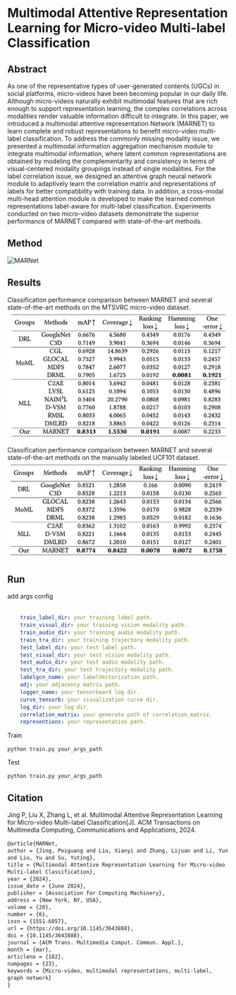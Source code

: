 # Multimodal Attentive Representation Learning for Micro-video Multi-label Classification

## Abstract
As one of the representative types of user-generated contents (UGCs) in social platforms, micro-videos have been becoming popular in our daily life. Although micro-videos naturally exhibit multimodal features that are rich enough to support representation learning, the complex correlations across modalities
render valuable information difficult to integrate.
In this paper, we introduced a multimodal attentive representation Network (MARNET) to
learn complete and robust representations to benefit micro-video multi-label classification.
To address the commonly missing modality issue, we presented a multimodal information aggregation mechanism module to integrate multimodal information, where latent common representations are obtained by modeling the complementarity and consistency in terms of visual-centered modality groupings instead of single modalities. For the label correlation issue, we designed an attentive graph neural network module to adaptively learn the correlation matrix and representations of labels for better compatibility with training data.
In addition, a cross-modal multi-head attention module is developed to make the learned common representations label-aware for multi-label classification. Experiments conducted on two micro-video datasets demonstrate the superior performance of MARNET compared with state-of-the-art methods.

## Method
![MARNet](./docs/MARNET.png)

## Results
Classification performance comparison between MARNET and several state-of-the-art methods on the MTSVRC micro-video dataset.
![MTSVRC](./docs/MTSVRC.png)


Classification performance comparison between MARNET and several state-of-the-art methods on the manually labeled UCF101 dataset.
![UCF101](docs/UCF101.png)

## Run
add args config

```yaml

    train_label_dir: your training label path.
    train_visual_dir: your training vision modality path.
    train_audio_dir: your training audio modality path.
    train_tra_dir: your training trajectory modality path.
    test_label_dir: your test label path.
    test_visual_dir: your test vision modality path.
    test_audio_dir: your test audio modality path.
    test_tra_dir: your test trajectory modality path.
    labelgcn_name: your labelVectorization path.
    adj: your adjacency matrix path.
    logger_name: your tensorboard log dir.
    curve_tensorb: your visualization curve dir.
    log_dir: your log dir.
    correlation_matrix: your generate path of correlation_matrix.
    representions: your representation path.
```

Train

```shell
python train.py your_args_path
```

Test

```shell
python train.py your_args_path
```

## Citation
Jing P, Liu X, Zhang L, et al. Multimodal Attentive Representation Learning for Micro-video Multi-label Classification[J]. ACM Transactions on Multimedia Computing, Communications and Applications, 2024.

```
@article{MARNet,
author = {Jing, Peiguang and Liu, Xianyi and Zhang, Lijuan and Li, Yun and Liu, Yu and Su, Yuting},
title = {Multimodal Attentive Representation Learning for Micro-video Multi-label Classification},
year = {2024},
issue_date = {June 2024},
publisher = {Association for Computing Machinery},
address = {New York, NY, USA},
volume = {20},
number = {6},
issn = {1551-6857},
url = {https://doi.org/10.1145/3643888},
doi = {10.1145/3643888},
journal = {ACM Trans. Multimedia Comput. Commun. Appl.},
month = {mar},
articleno = {182},
numpages = {23},
keywords = {Micro-video, multimodal representations, multi-label, graph network}
}
```